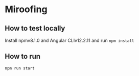 # Miroofing

## How to test locally
Install npmv8.1.0 and Angular CLIv12.2.11 and run `npm install`

## How to run
`npm run start`